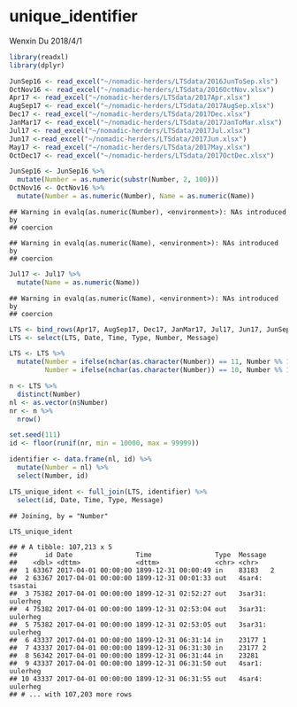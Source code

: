 unique\_identifier
================
Wenxin Du
2018/4/1

``` r
library(readxl)
library(dplyr)
```

``` r
JunSep16 <- read_excel("~/nomadic-herders/LTSdata/2016JunToSep.xls")
OctNov16 <- read_excel("~/nomadic-herders/LTSdata/2016OctNov.xlsx")
Apr17 <- read_excel("~/nomadic-herders/LTSdata/2017Apr.xlsx")
AugSep17 <- read_excel("~/nomadic-herders/LTSdata/2017AugSep.xlsx")
Dec17 <- read_excel("~/nomadic-herders/LTSdata/2017Dec.xlsx")
JanMar17 <- read_excel("~/nomadic-herders/LTSdata/2017JanToMar.xlsx")
Jul17 <- read_excel("~/nomadic-herders/LTSdata/2017Jul.xlsx")
Jun17 <-read_excel("~/nomadic-herders/LTSdata/2017Jun.xlsx")
May17 <- read_excel("~/nomadic-herders/LTSdata/2017May.xlsx")
OctDec17 <- read_excel("~/nomadic-herders/LTSdata/2017OctDec.xlsx")
```

``` r
JunSep16 <- JunSep16 %>%
  mutate(Number = as.numeric(substr(Number, 2, 100)))
OctNov16 <- OctNov16 %>%
  mutate(Number = as.numeric(Number), Name = as.numeric(Name))
```

    ## Warning in evalq(as.numeric(Number), <environment>): NAs introduced by
    ## coercion

    ## Warning in evalq(as.numeric(Name), <environment>): NAs introduced by
    ## coercion

``` r
Jul17 <- Jul17 %>%
  mutate(Name = as.numeric(Name))
```

    ## Warning in evalq(as.numeric(Name), <environment>): NAs introduced by
    ## coercion

``` r
LTS <- bind_rows(Apr17, AugSep17, Dec17, JanMar17, Jul17, Jun17, JunSep16, May17, OctDec17, OctNov16)
LTS <- select(LTS, Date, Time, Type, Number, Message)
```

``` r
LTS <- LTS %>%
  mutate(Number = ifelse(nchar(as.character(Number)) == 11, Number %% 100000000, Number),
         Number = ifelse(nchar(as.character(Number)) == 10, Number %% 10000000, Number))
```

``` r
n <- LTS %>%
  distinct(Number)
nl <- as.vector(n$Number)
nr <- n %>%
  nrow()
```

``` r
set.seed(111)
id <- floor(runif(nr, min = 10000, max = 99999))
```

``` r
identifier <- data.frame(nl, id) %>%
  mutate(Number = nl) %>%
  select(Number, id)
```

``` r
LTS_unique_ident <- full_join(LTS, identifier) %>%
  select(id, Date, Time, Type, Message) 
```

    ## Joining, by = "Number"

``` r
LTS_unique_ident
```

    ## # A tibble: 107,213 x 5
    ##       id Date                Time                Type  Message         
    ##    <dbl> <dttm>              <dttm>              <chr> <chr>           
    ##  1 63367 2017-04-01 00:00:00 1899-12-31 00:00:49 in    83183   2       
    ##  2 63367 2017-04-01 00:00:00 1899-12-31 00:01:33 out   4sar4: tsastai  
    ##  3 75382 2017-04-01 00:00:00 1899-12-31 02:52:27 out   3sar31: uulerheg
    ##  4 75382 2017-04-01 00:00:00 1899-12-31 02:53:04 out   3sar31: uulerheg
    ##  5 75382 2017-04-01 00:00:00 1899-12-31 02:53:05 out   3sar31: uulerheg
    ##  6 43337 2017-04-01 00:00:00 1899-12-31 06:31:14 in    23177 1         
    ##  7 43337 2017-04-01 00:00:00 1899-12-31 06:31:30 in    23177 2         
    ##  8 56342 2017-04-01 00:00:00 1899-12-31 06:31:44 in    23281           
    ##  9 43337 2017-04-01 00:00:00 1899-12-31 06:31:50 out   4sar1: uulerheg 
    ## 10 43337 2017-04-01 00:00:00 1899-12-31 06:31:55 out   4sar4: uulerheg 
    ## # ... with 107,203 more rows
